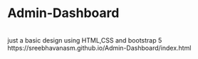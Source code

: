 # Admin-Dashboard
</br>
just a basic design using HTML,CSS and bootstrap 5
</br>
https://sreebhavanasm.github.io/Admin-Dashboard/index.html
